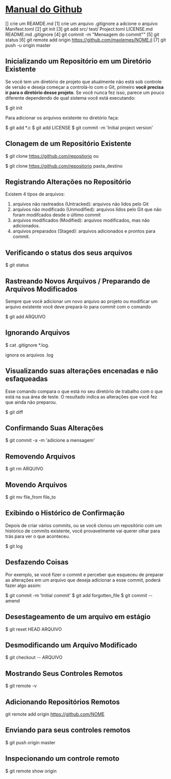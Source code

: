 
# [Manual do Github](https://git-scm.com/book/en/v2)

[] crie um REAMDE.md
[1] crie um arquivo .gitignore a adcione o arquivo Manifest.toml
[2] git init
[3] git add src/ test/ Project.toml LICENSE.md README.md .gitignore
[4] git commit -m "Mensagem do commit""
[5] git status 
[6] git remote add origin https://github.com/maxlemes/NOME.jl
[7] git push -u origin master



## Inicializando um Repositório em um Diretório Existente

Se você tem um diretório de projeto que atualmente não está sob controle de versão e deseja começar a controlá-lo com o Git, primeiro **você precisa ir para o diretório desse projeto**. Se você nunca fez isso, parece um pouco diferente dependendo de qual sistema você está executando:

$ git init

Para adicionar os arquivos existente no diretório faça:

$ git add *.c
$ git add LICENSE
$ git commit -m 'Initial project version'


## Clonagem de um Repositório Existente

$ git clone https://github.com/repositorio ou

$ git clone https://github.com/repositorio pasta_destino


## Registrando Alterações no Repositório

Existem 4 tipos de arquivos:

1) arquivos não rastreados (Untracked): arquivos não lidos pelo Git
2) arquivos não modificado (Unmodified): arquivos lidos pelo Git que não foram modifcados desde o último commit
3) arquivos modificados (Modified): arquivos modificados, mas não adicionados.
4) arquivos preparados (Staged): arquivos adicionados e prontos para commit.

## Verificando o status dos seus arquivos

$ git status

## Rastreando Novos Arquivos / Preparando de Arquivos Modificados
Sempre que você adicionar um novo arquivo ao projeto ou modificar um arquivo existente você deve prepará-lo para commit com o comando

$ git add ARQUIVO

## Ignorando Arquivos

$ cat .gitignore
*.log.   

ignora os arquivos .log

## Visualizando suas alterações encenadas e não esfaqueadas
Esse comando compara o que está no seu diretório de trabalho com o que está na sua área de teste. O resultado indica as alterações que você fez que ainda não preparou.

$ git diff

## Confirmando Suas Alterações

$ git commit -a -m 'adicione a mensagem'

## Removendo Arquivos

$ git rm ARQUIVO

## Movendo Arquivos

$ git mv file_from file_to

## Exibindo o Histórico de Confirmação
Depois de criar vários commits, ou se você clonou um repositório com um histórico de commits existente, você provavelmente vai querer olhar para trás para ver o que aconteceu.

$ git log

## Desfazendo Coisas
Por exemplo, se você fizer o commit e perceber que esqueceu de preparar as alterações em um arquivo que deseja adicionar a esse commit, poderá fazer algo assim:

$ git commit -m 'Initial commit'
$ git add forgotten_file
$ git commit --amend

## Desestageamento de um arquivo em estágio

$ git reset HEAD ARQUIVO

## Desmodificando um Arquivo Modificado

$ git checkout -- ARQUIVO

## Mostrando Seus Controles Remotos

$ git remote -v

## Adicionando Repositórios Remotos

git remote add origin https://github.com/NOME

## Enviando para seus controles remotos

$ git push origin master

## Inspecionando um controle remoto

$ git remote show origin






